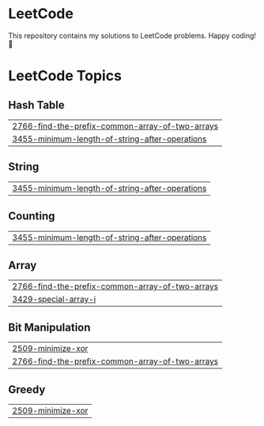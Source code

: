 # LeetCode

This repository contains my solutions to LeetCode problems.
Happy coding! 🚀
<!---LeetCode Topics Start-->
# LeetCode Topics
## Hash Table
|  |
| ------- |
| [2766-find-the-prefix-common-array-of-two-arrays](https://github.com/Dhrishita/Leetcode-solutions/tree/master/2766-find-the-prefix-common-array-of-two-arrays) |
| [3455-minimum-length-of-string-after-operations](https://github.com/Dhrishita/Leetcode-solutions/tree/master/3455-minimum-length-of-string-after-operations) |
## String
|  |
| ------- |
| [3455-minimum-length-of-string-after-operations](https://github.com/Dhrishita/Leetcode-solutions/tree/master/3455-minimum-length-of-string-after-operations) |
## Counting
|  |
| ------- |
| [3455-minimum-length-of-string-after-operations](https://github.com/Dhrishita/Leetcode-solutions/tree/master/3455-minimum-length-of-string-after-operations) |
## Array
|  |
| ------- |
| [2766-find-the-prefix-common-array-of-two-arrays](https://github.com/Dhrishita/Leetcode-solutions/tree/master/2766-find-the-prefix-common-array-of-two-arrays) |
| [3429-special-array-i](https://github.com/Dhrishita/Leetcode-solutions/tree/master/3429-special-array-i) |
## Bit Manipulation
|  |
| ------- |
| [2509-minimize-xor](https://github.com/Dhrishita/Leetcode-solutions/tree/master/2509-minimize-xor) |
| [2766-find-the-prefix-common-array-of-two-arrays](https://github.com/Dhrishita/Leetcode-solutions/tree/master/2766-find-the-prefix-common-array-of-two-arrays) |
## Greedy
|  |
| ------- |
| [2509-minimize-xor](https://github.com/Dhrishita/Leetcode-solutions/tree/master/2509-minimize-xor) |
<!---LeetCode Topics End-->

